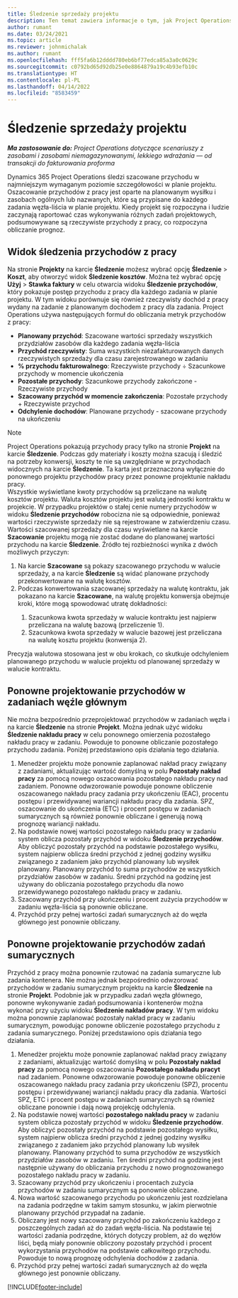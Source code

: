 ```yaml
---
title: Śledzenie sprzedaży projektu
description: Ten temat zawiera informacje o tym, jak Project Operations śledzą postęp w stosunku do przychodów na projekt.
author: rumant
ms.date: 03/24/2021
ms.topic: article
ms.reviewer: johnmichalak
ms.author: rumant
ms.openlocfilehash: fff5fa6b12dddd780eb6bf77edca85a3a0c0629c
ms.sourcegitcommit: c0792bd65d92db25e0e8864879a19c4b93efb10c
ms.translationtype: HT
ms.contentlocale: pl-PL
ms.lasthandoff: 04/14/2022
ms.locfileid: "8583459"
---
```

# <a name="project-sales-tracking"></a>Śledzenie sprzedaży projektu

_**Ma zastosowanie do:** Project Operations dotyczące scenariuszy z zasobami i zasobami niemagazynowanymi, lekkiego wdrażania — od transakcji do fakturowania proforma_

Dynamics 365 Project Operations śledzi szacowane przychodu w najmniejszym wymaganym poziomie szczegółowości w planie projektu. Oszacowanie przychodów z pracy jest oparte na planowanym wysiłku i zasobach ogólnych lub nazwanych, które są przypisane do każdego zadania węzła-liścia w planie projektu. Kiedy projekt się rozpoczyna i ludzie zaczynają raportować czas wykonywania różnych zadań projektowych, podsumowywane są rzeczywiste przychody z pracy, co rozpoczyna obliczanie prognoz.

## <a name="labor-revenue-tracking-view"></a>Widok śledzenia przychodów z pracy

Na stronie **Projekty** na karcie **Śledzenie** możesz wybrać opcję **Śledzenie** > **Koszt**, aby otworzyć widok **Śledzenie kosztów**. Można też wybrać opcję **Użyj** > **Stawka faktury** w celu otwarcia widoku **Śledzenie przychodów**, który pokazuje postęp przychodu z pracy dla każdego zadania w planie projektu. W tym widoku porównuje się również rzeczywisty dochód z pracy wydany na zadanie z planowanym dochodem z pracy dla zadania. Project Operations używa następujących formuł do obliczania metryk przychodów z pracy:

- **Planowany przychód**: Szacowane wartości sprzedaży wszystkich przydziałów zasobów dla każdego zadania węzła-liścia
- **Przychód rzeczywisty**: Suma wszystkich niezafakturowanych danych rzeczywistych sprzedaży dla czasu zarejestrowanego w zadaniu
- **% przychodu fakturowalnego**: Rzeczywiste przychody ÷ Szacunkowe przychody w momencie ukończenia
- **Pozostałe przychody**: Szacunkowe przychody zakończone - Rzeczywiste przychody
- **Szacowany przychód w momencie zakończenia**: Pozostałe przychody + Rzeczywiste przychod
- **Odchylenie dochodów**: Planowane przychody - szacowane przychody na ukończeniu


> [!NOTE]
> Project Operations pokazują przychody pracy tylko na stronie **Projekt** na karcie **Śledzenie**. Podczas gdy materiały i koszty można szacują i śledzić na potrzeby konwersji, koszty te nie są uwzględniane w przychodach widocznych na karcie **Śledzenie**. Ta karta jest przeznaczona wyłącznie do ponownego projektu przychodów pracy przez ponowne projektunie nakładu pracy.  
> Wszystkie wyświetlane kwoty przychodów są przeliczane na walutę kosztów projektu. Waluta kosztów projektu jest walutą jednostki kontraktu w projekcie. W przypadku projektów o stałej cenie numery przychodów w widoku **Śledzenie przychodów** robocizna nie są odpowiednie, ponieważ wartości rzeczywiste sprzedaży nie są rejestrowane w zatwierdzeniu czasu.
> Wartości szacowanej sprzedaży dla czasu wyświetlane na karcie **Szacowanie** projektu mogą nie zostać dodane do planowanej wartości przychodu na karcie **Śledzenie**. Źródło tej rozbieżności wynika z dwóch możliwych przyczyn:
><ol>
   ><li> Na karcie <b>Szacowane</b> są pokazy szacowanego przychodu w walucie sprzedaży, a na karcie <b>Śledzenie</b> są widać planowane przychody przekonwertowane na walutę kosztów. </li>
   ><li> Podczas konwertowania szacowanej sprzedaży na walutę kontraktu, jak pokazano na karcie <b>Szacowane</b>, na walutę projektu konwersja obejmuje kroki, które mogą spowodować utratę dokładności: </li>
><ol>
><li> Szacunkowa kwota sprzedaży w walucie kontraktu jest najpierw przeliczana na walutę bazową (przeliczenie 1).</li>
><li> Szacunkowa kwota sprzedaży w walucie bazowej jest przeliczana na walutę kosztu projektu (konwersja 2). </li>
></ol>
></ol>
> Precyzja walutowa stosowana jest w obu krokach, co skutkuje odchyleniem planowanego przychodu w walucie projektu od planowanej sprzedaży w walucie kontraktu.
   

## <a name="reprojecting-revenues-on-leaf-node-tasks"></a>Ponowne projektowanie przychodów w zadaniach węźle głównym

Nie można bezpośrednio przeprojektować przychodów w zadaniach węzła i na karcie **Śledzenie** na stronie **Projekt**. Można jednak użyć widoku **Śledzenie nakładu pracy** w celu ponownego omierzenia pozostałego nakładu pracy w zadaniu. Powoduje to ponowne obliczanie pozostałego przychodu zadania. Poniżej przedstawiono opis działania tego działania.

1. Menedżer projektu może ponownie zaplanować nakład pracy związany z zadaniami, aktualizując wartość domyślną w polu **Pozostały nakład pracy** za pomocą nowego oszacowania pozostałego nakładu pracy nad zadaniem. Ponowne odwzorowanie powoduje ponowne obliczenie oszacowanego nakładu pracy zadania przy ukończeniu (EAC), procentu postępu i przewidywanej wariancji nakładu pracy dla zadania. SPZ, oszacowanie do ukończenia (ETC) i procent postępu w zadaniach sumarycznych są również ponownie obliczane i generują nową prognozę wariancji nakładu.
2. Na podstawie nowej wartości pozostałego nakładu pracy w zadaniu system oblicza pozostały przychód w widoku **Śledzenie przychodów**. Aby obliczyć pozostały przychód na podstawie pozostałego wysiłku, system najpierw oblicza średni przychód z jednej godziny wysiłku związanego z zadaniem jako przychód planowany lub wysiłek planowany. Planowany przychód to suma przychodów ze wszystkich przydziałów zasobów w zadaniu. Średni przychód na godzinę jest używany do obliczania pozostałego przychodu dla nowo przewidywanego pozostałego nakładu pracy w zadaniu.
3. Szacowany przychód przy ukończeniu i procent zużycia przychodów w zadaniu węzła-liścia są ponownie obliczane.
4. Przychód przy pełnej wartości zadań sumarycznych aż do węzła głównego jest ponownie obliczany.

## <a name="reprojecting-revenues-on-summary-tasks"></a>Ponowne projektowanie przychodów zadań sumarycznych

Przychód z pracy można ponownie rzutować na zadania sumaryczne lub zadania kontenera. Nie można jednak bezpośrednio odwzorować przychodów w zadaniu sumarycznym projektu na karcie **Śledzenie** na stronie **Projekt**. Podobnie jak w przypadku zadań węzła głównego, ponowne wykonywanie zadań podsumowania i kontenerów można wykonać przy użyciu widoku **Śledzenie nakładów pracy**. W tym widoku można ponownie zaplanować pozostały nakład pracy w zadaniu sumarycznym, powodując ponowne obliczenie pozostałego przychodu z zadania sumarycznego. Poniżej przedstawiono opis działania tego działania.

1. Menedżer projektu może ponownie zaplanować nakład pracy związany z zadaniami, aktualizując wartość domyślną w polu **Pozostały nakład pracy** za pomocą nowego oszacowania **Pozostałego nakładu pracyt** nad zadaniem. Ponowne odwzorowanie powoduje ponowne obliczenie oszacowanego nakładu pracy zadania przy ukończeniu (SPZ), procentu postępu i przewidywanej wariancji nakładu pracy dla zadania. Wartości SPZ, ETC i procent postępu w zadaniach sumarycznych są również obliczane ponownie i dają nową projekcję odchylenia.
2. Na podstawie nowej wartości **pozostałego nakładu pracy** w zadaniu system oblicza pozostały przychód w widoku **Śledzenie przychodów**. Aby obliczyć pozostały przychód na podstawie pozostałego wysiłku, system najpierw oblicza średni przychód z jednej godziny wysiłku związanego z zadaniem jako przychód planowany lub wysiłek planowany. Planowany przychód to suma przychodów ze wszystkich przydziałów zasobów w zadaniu. Ten średni przychód na godzinę jest następnie używany do obliczania przychodu z nowo prognozowanego pozostałego nakładu pracy w zadaniu.
3. Szacowany przychód przy ukończeniu i procentach zużycia przychodów w zadaniu sumarycznym są ponownie obliczane.
4. Nowa wartość szacowanego przychodu po ukończeniu jest rozdzielana na zadania podrzędne w takim samym stosunku, w jakim pierwotnie planowany przychód przypadał na zadanie.
5. Obliczany jest nowy szacowany przychód po zakończeniu każdego z poszczególnych zadań aż do zadań węzła-liścia. Na podstawie tej wartości zadania podrzędne, których dotyczy problem, aż do węzłów liści, będą miały ponownie obliczony pozostały przychód i procent wykorzystania przychodów na podstawie całkowitego przychodu. Powoduje to nową prognozę odchylenia dochodów z zadania. 
6. Przychód przy pełnej wartości zadań sumarycznych aż do węzła głównego jest ponownie obliczany.


[!INCLUDE[footer-include](../includes/footer-banner.md)]

